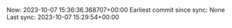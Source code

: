 Now: 2023-10-07 15:36:36.368707+00:00 Earliest commit since sync: None Last sync: 2023-10-07 15:29:54+00:00
